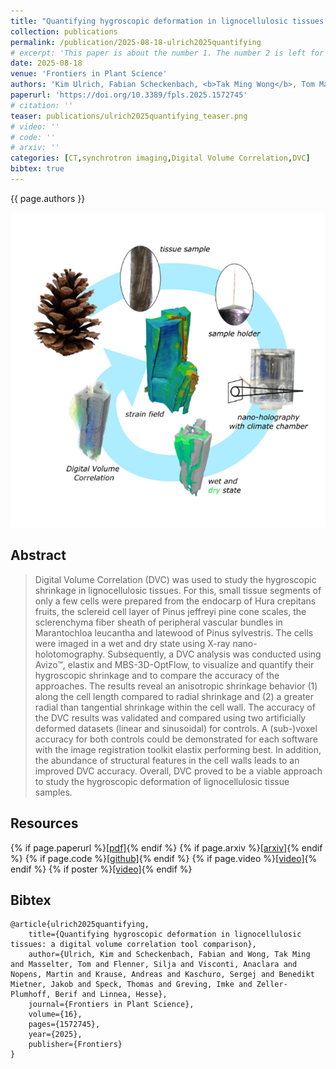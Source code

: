```yaml
---
title: "Quantifying hygroscopic deformation in lignocellulosic tissues: a digital volume correlation tool comparison"
collection: publications
permalink: /publication/2025-08-18-ulrich2025quantifying
# excerpt: 'This paper is about the number 1. The number 2 is left for future work.'
date: 2025-08-18
venue: 'Frontiers in Plant Science'
authors: 'Kim Ulrich, Fabian Scheckenbach, <b>Tak Ming Wong</b>, Tom Masselter, Silja Flenner, Anaclara Visconti, Martin Nopens, Andreas Krause, Sergej Kaschuro, Jakob Benedikt Mietner, Thomas Speck, Imke Greving, Berit Zeller-Plumhoff, Linnea Hesse'
paperurl: 'https://doi.org/10.3389/fpls.2025.1572745'
# citation: ''
teaser: publications/ulrich2025quantifying_teaser.png
# video: ''
# code: ''
# arxiv: ''
categories: [CT,synchrotron imaging,Digital Volume Correlation,DVC]
bibtex: true
---
```


{{ page.authors }}

<img class="pub_teaser" src="../images/publications/ulrich2025quantifying_teaser.png" alt="Teaser Image" />

## Abstract
> Digital Volume Correlation (DVC) was used to study the hygroscopic shrinkage in lignocellulosic tissues. For this, small tissue segments of only a few cells were prepared from the endocarp of Hura crepitans fruits, the sclereid cell layer of Pinus jeffreyi pine cone scales, the sclerenchyma fiber sheath of peripheral vascular bundles in Marantochloa leucantha and latewood of Pinus sylvestris. The cells were imaged in a wet and dry state using X-ray nano-holotomography. Subsequently, a DVC analysis was conducted using Avizo™, elastix and MBS-3D-OptFlow, to visualize and quantify their hygroscopic shrinkage and to compare the accuracy of the approaches. The results reveal an anisotropic shrinkage behavior (1) along the cell length compared to radial shrinkage and (2) a greater radial than tangential shrinkage within the cell wall. The accuracy of the DVC results was validated and compared using two artificially deformed datasets (linear and sinusoidal) for controls. A (sub-)voxel accuracy for both controls could be demonstrated for each software with the image registration toolkit elastix performing best. In addition, the abundance of structural features in the cell walls leads to an improved DVC accuracy. Overall, DVC proved to be a viable approach to study the hygroscopic deformation of lignocellulosic tissue samples.

## Resources

{% if page.paperurl %}<a href=" {{ page.paperurl }} ">[pdf]</a>{% endif %} {% if page.arxiv %}<a href=" {{ page.arxiv }} ">[arxiv]</a>{% endif %} {% if page.code %}<a href=" {{ page.code }} ">[github]</a>{% endif %} {% if page.video %}<a href=" {{ page.video }} ">[video]</a>{% endif %} {% if poster %}<a href=" {{ page.poster }} ">[video]</a>{% endif %}


## Bibtex

    @article{ulrich2025quantifying,
        title={Quantifying hygroscopic deformation in lignocellulosic tissues: a digital volume correlation tool comparison},
        author={Ulrich, Kim and Scheckenbach, Fabian and Wong, Tak Ming and Masselter, Tom and Flenner, Silja and Visconti, Anaclara and Nopens, Martin and Krause, Andreas and Kaschuro, Sergej and Benedikt Mietner, Jakob and Speck, Thomas and Greving, Imke and Zeller-Plumhoff, Berif and Linnea, Hesse},
        journal={Frontiers in Plant Science},
        volume={16},
        pages={1572745},
        year={2025},
        publisher={Frontiers}
    }
